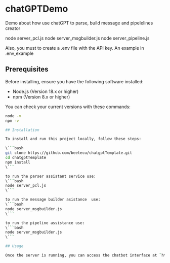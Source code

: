 # chatGPTDemo
Demo about how use chatGPT to parse, build message and pipelelines creator

node server_pcl.js 
node server_msgbuilder.js 
node server_pipeline.js 

Also, you must to create a .env file with the API key. An example in .env_example

## Prerequisites

Before installing, ensure you have the following software installed:
- Node.js (Version 18.x or higher)
- npm (Version 8.x or higher)

You can check your current versions with these commands:
```bash
node -v
npm -v

## Installation

To install and run this project locally, follow these steps:

\```bash
git clone https://github.com/beetecu/chatgptTemplate.git
cd chatgptTemplate
npm install
\```

to run the parser assistant service use:
\```bash
node server_pcl.js 
\```

to run the message builder asistance  use:
\```bash
node server_msgbuilder.js 
\```

to run the pipeline assistance use:
\```bash
node server_msgbuilder.js 
\```

## Usage

Once the server is running, you can access the chatbot interface at `http://localhost:9000`. Enter your questions or comments in the chat input field and receive responses from ChatGPT. 